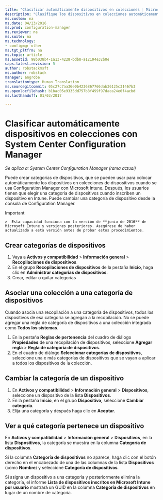 ```yaml
---
title: "Clasificar automáticamente dispositivos en colecciones | Microsoft Docs"
description: "Clasifique los dispositivos en colecciones automáticamente con System Center Configuration Manager."
ms.custom: na
ms.date: 04/23/2016
ms.prod: configuration-manager
ms.reviewer: na
ms.suite: na
ms.technology:
- configmgr-other
ms.tgt_pltfrm: na
ms.topic: article
ms.assetid: 98b038b4-1a13-4228-bdb8-a12194e32b0e
caps.latest.revision: 5
author: robstackmsft
ms.author: robstack
manager: angrobe
translationtype: Human Translation
ms.sourcegitcommit: 05c27c7aa36e0b4236867766dab36125c31467b3
ms.openlocfilehash: b1bac05e9335dd757b8f499f97daea24e0f4acbd
ms.lasthandoff: 01/03/2017

---
```

# <a name="automatically-categorize-devices-into-collections-with-system-center-configuration-manager"></a>Clasificar automáticamente dispositivos en colecciones con System Center Configuration Manager

*Se aplica a: System Center Configuration Manager (rama actual)*

Puede crear categorías de dispositivos, que se pueden usar para colocar automáticamente los dispositivos en colecciones de dispositivos cuando se usa Configuration Manager con Microsoft Intune. Después, los usuarios tienen que elegir una categoría de dispositivos cuando inscriben un dispositivo en Intune. Puede cambiar una categoría de dispositivo desde la consola de Configuration Manager.

> [!IMPORTANT]  
    >  Esta capacidad funciona con la versión de **junio de 2016** de Microsoft Intune y versiones posteriores. Asegúrese de haber actualizado a esta versión antes de probar estos procedimientos.

## <a name="create-device-categories"></a>Crear categorías de dispositivos

1.  Vaya a **Activos y compatibilidad** > **Información general** > **Recopilaciones de dispositivos**.
2.  En el grupo **Recopilaciones de dispositivos** de la pestaña **Inicio**, haga clic en **Administrar categorías de dispositivos**.
3.  Crear, editar o quitar categorías

## <a name="associate-a-collection-with-a-device-category"></a>Asociar una colección a una categoría de dispositivos

Cuando asocia una recopilación a una categoría de dispositivos, todos los dispositivos de esa categoría se agregan a la recopilación. No se puede agregar una regla de categoría de dispositivos a una colección integrada como **Todos los sistemas**.

1.  En la pestaña **Reglas de pertenencia** del cuadro de diálogo **Propiedades** de una recopilación de dispositivos, seleccione **Agregar regla** > **Regla de categoría de dispositivos**.
2.  En el cuadro de diálogo **Seleccionar categorías de dispositivos**, seleccione una o más categorías de dispositivos que se vayan a aplicar a todos los dispositivos de la colección.

## <a name="change-the-category-of-a-device"></a>Cambiar la categoría de un dispositivo

1.  En **Activos y compatibilidad** > **Información general** > **Dispositivos**, seleccione un dispositivo de la lista **Dispositivos**.
2.  En la pestaña **Inicio**, en el grupo **Dispositivo**, seleccione **Cambiar categoría**.
3.  Elija una categoría y después haga clic en **Aceptar**.

## <a name="view-which-category-a-device-belongs-to"></a>Ver a qué categoría pertenece un dispositivo

En **Activos y compatibilidad** > **Información general** > **Dispositivos**, en la lista **Dispositivos**, la categoría se muestra en la columna **Categoría de dispositivos**.

Si la columna **Categoría de dispositivos** no aparece, haga clic con el botón derecho en el encabezado de una de las columnas de la lista **Dispositivos** (como **Nombre**) y seleccione **Categoría de dispositivos**.

Si asigna un dispositivo a una categoría y posteriormente elimina la categoría, el informe **Lista de dispositivos inscritos en Microsoft Intune por usuario** mostrará un GUID en la columna **Categoría de dispositivos** en lugar de un nombre de categoría.

